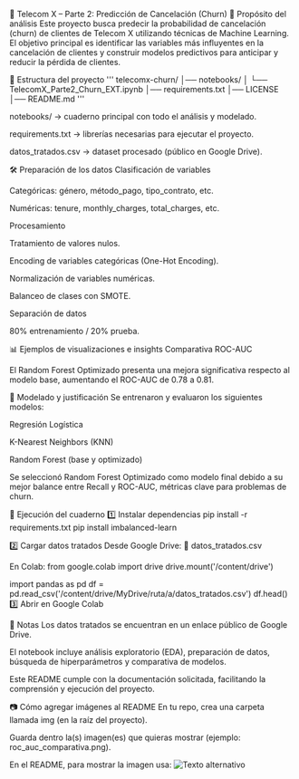 📌 Telecom X – Parte 2: Predicción de Cancelación (Churn)
🎯 Propósito del análisis
Este proyecto busca predecir la probabilidad de cancelación (churn) de clientes de Telecom X utilizando técnicas de Machine Learning.
El objetivo principal es identificar las variables más influyentes en la cancelación de clientes y construir modelos predictivos para anticipar y reducir la pérdida de clientes.

📂 Estructura del proyecto
'''
telecomx-churn/
│── notebooks/
│   └── TelecomX_Parte2_Churn_EXT.ipynb
│── requirements.txt
│── LICENSE
│── README.md
'''

notebooks/ → cuaderno principal con todo el análisis y modelado.

requirements.txt → librerías necesarias para ejecutar el proyecto.

datos_tratados.csv → dataset procesado (público en Google Drive).

🛠️ Preparación de los datos
Clasificación de variables

Categóricas: género, método_pago, tipo_contrato, etc.

Numéricas: tenure, monthly_charges, total_charges, etc.

Procesamiento

Tratamiento de valores nulos.

Encoding de variables categóricas (One-Hot Encoding).

Normalización de variables numéricas.

Balanceo de clases con SMOTE.

Separación de datos

80% entrenamiento / 20% prueba.

📊 Ejemplos de visualizaciones e insights
Comparativa ROC-AUC

El Random Forest Optimizado presenta una mejora significativa respecto al modelo base, aumentando el ROC-AUC de 0.78 a 0.81.

🧠 Modelado y justificación
Se entrenaron y evaluaron los siguientes modelos:

Regresión Logística

K-Nearest Neighbors (KNN)

Random Forest (base y optimizado)

Se seleccionó Random Forest Optimizado como modelo final debido a su mejor balance entre Recall y ROC-AUC, métricas clave para problemas de churn.

🚀 Ejecución del cuaderno
1️⃣ Instalar dependencias
pip install -r requirements.txt
pip install imbalanced-learn

2️⃣ Cargar datos tratados
Desde Google Drive: 📄 datos_tratados.csv

En Colab:
from google.colab import drive
drive.mount('/content/drive')

import pandas as pd
df = pd.read_csv('/content/drive/MyDrive/ruta/a/datos_tratados.csv')
df.head()
3️⃣ Abrir en Google Colab


📌 Notas
Los datos tratados se encuentran en un enlace público de Google Drive.

El notebook incluye análisis exploratorio (EDA), preparación de datos, búsqueda de hiperparámetros y comparativa de modelos.

Este README cumple con la documentación solicitada, facilitando la comprensión y ejecución del proyecto.

📷 Cómo agregar imágenes al README
En tu repo, crea una carpeta llamada img (en la raíz del proyecto).

Guarda dentro la(s) imagen(es) que quieras mostrar (ejemplo: roc_auc_comparativa.png).

En el README, para mostrar la imagen usa:
![Texto alternativo](img/roc_auc_comparativa.png)


